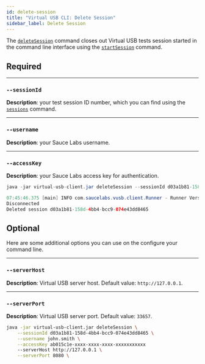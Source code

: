 ```yaml
---
id: delete-session
title: "Virtual USB CLI: Delete Session"
sidebar_label: Delete Session
---
```


The [`deleteSession`](https://docs.saucelabs.com/mobile-apps/features/virtual-usb#close-test) command closes out Virtual USB tests session started in the command line interface using the [`startSession`](/dev/cli/virtual-usb/start-session) command.

## Required

---
### `--sessionId`
__Description__: your test session ID number, which you can find using the [`sessions`](/dev/cli/virtual-usb/find-sessionid) command.

---
### `--username`
__Description__: your Sauce Labs username.

---
### `--accessKey`
__Description__: your Sauce Labs access key for authentication.

```java title="Basic Example (required flags only)"
java -jar virtual-usb-client.jar deleteSession --sessionId d03a1b81-158d-4bb4-bcc9-074e43dd8465 --username john.smith --accessKey ab015c1e-xxxx-xxxx-xxxx-xxxxxxxxxxx
```

```java title="Sample Response"
07:45:46.375 [main] INFO com.saucelabs.vusb.client.Runner - Runner Version 2.0.0
Disconnected
Deleted session d03a1b81-158d-4bb4-bcc9-074e43dd8465
```

## Optional

Here are some additional options you can use on the configure your command line.

---
### `--serverHost`
__Description__: Virtual USB server host. Default value: `http://127.0.0.1`.

---
### `--serverPort`
__Description__: Virtual USB server port. Default value: `33657`.

```bash title="Full Example (includes optional flags)"
java -jar virtual-usb-client.jar deleteSession \
    --sessionId d03a1b81-158d-4bb4-bcc9-074e43dd8465 \
    --username john.smith \
    --accessKey ab015c1e-xxxx-xxxx-xxxx-xxxxxxxxxxx
    --serverHost http://127.0.0.1 \
    --serverPort 8080 \
```
